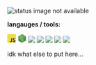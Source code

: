![status image not available](https://github-readme-stats.vercel.app/api?username=unknown81311&show_icons=true&theme=kacho_ga&hide_border=none&bg_color=00000000)

**langauges / tools:**

<code><img height="20" src="https://raw.githubusercontent.com/github/explore/80688e429a7d4ef2fca1e82350fe8e3517d3494d/topics/javascript/javascript.png"></code>
<code><img style="" height="20" src="https://raw.githubusercontent.com/github/explore/80688e429a7d4ef2fca1e82350fe8e3517d3494d/topics/nodejs/nodejs.png"></code>
<code><img height="20" src="https://user-images.githubusercontent.com/43104779/147869785-b740a24c-e8ea-4a0a-91b7-7dd4c20774e9.png"></code>
<code><img height="20" src="https://user-images.githubusercontent.com/43104779/147869816-f9dd6677-db53-4bef-9d9e-f96a194257af.png"></code>
<code><img height="20" src="https://user-images.githubusercontent.com/43104779/147869911-eb02ed5c-4abc-41d0-82a2-c5c1656e54a8.png"></code>
<code><img height="20" src="https://user-images.githubusercontent.com/43104779/147869912-f61aa9b4-b515-45ec-8df3-f0a3118b8a85.png"></code>
<code><img height="20" src="https://user-images.githubusercontent.com/43104779/147869974-5acc5830-dfa4-436a-a490-810358472a25.png"></code>

idk what else to put here...
